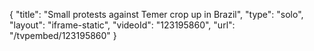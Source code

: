 {
    "title": "Small protests against Temer crop up in Brazil",
    "type": "solo",
    "layout": "iframe-static",
    "videoId": "123195860",
    "url": "\/tvpembed\/123195860"
}